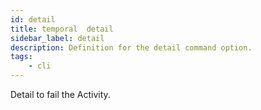 ```yaml
---
id: detail
title: temporal  detail
sidebar_label: detail
description: Definition for the detail command option.
tags:
	- cli
---
```


Detail to fail the Activity.
